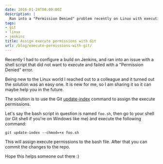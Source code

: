 ```yaml
---
date: 2016-01-24T00:00:00Z
description: |
  Ran into a "Permission Denied" problem recently on Linux with executing a script from Jenkins, and this is how it was resolved.
tags:
- git
- linux
- jenkins
title: Assign execute permissions with Git
url: /blog/execute-permissions-with-git/
---
```


Recently I had to configure a build on Jenkins, and ran into an issue with a shell script that did not want to execute and failed with a "Permission Denied" error.

Being new to the Linux world I reached out to a colleague and it turned out the solution was an easy one. It is new for me, so I am sharing it so it can maybe help you in the future.

The solution is to use the Git [update-index](https://git-scm.com/docs/git-update-index) command to assign the execute permissions.

Let's say the bash script in question is named `foo.sh`, then go to your shell (or Git shell if you're on Windows like me) and execute the following command:

``` text
git update-index --chmod=+x foo.sh
```

This will assign execute permissions to the bash file. After that you can commit the changes to the repo.

Hope this helps someone out there :)